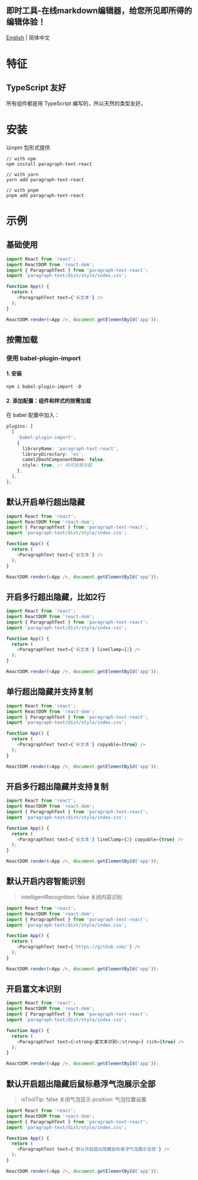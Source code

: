 ## 即时工具-在线markdown编辑器，给您所见即所得的编辑体验！<div align="center">

[English](./README.md) | 简体中文

</div>

# 特征

## TypeScript 友好

所有组件都是用 TypeScript 编写的，所以天然的类型友好。

# 安装
以npm 包形式提供

```shell
// with npm
npm install paragraph-text-react

// with yarn
yarn add paragraph-text-react

// with pnpm
pnpm add paragraph-text-react

```

# 示例

## 基础使用
```ts
import React from 'react';
import ReactDOM from 'react-dom';
import { ParagraphText } from 'paragraph-text-react';
import 'paragraph-text/dist/style/index.css';

function App() {
  return (
    <ParagraphText text={'长文本'} />
  );
}

ReactDOM.render(<App />, document.getElementById('app'));
```

## 按需加载

### 使用 babel-plugin-import

#### 1. 安装
```shell
npm i babel-plugin-import -D
```
#### 2. 添加配置：组件和样式的按需加载
在 babel 配置中加入：
```ts
plugins: [
  [
    'babel-plugin-import',
    {
      libraryName: 'paragraph-text-react',
      libraryDirectory: 'es',
      camel2DashComponentName: false,
      style: true, // 样式按需加载
    },
  ],
];
```


## 默认开启单行超出隐藏
```ts
import React from 'react';
import ReactDOM from 'react-dom';
import { ParagraphText } from 'paragraph-text-react';
import 'paragraph-text/dist/style/index.css';

function App() {
  return (
    <ParagraphText text={'长文本'} />
  );
}

ReactDOM.render(<App />, document.getElementById('app'));

```

## 开启多行超出隐藏，比如2行

```ts
import React from 'react';
import ReactDOM from 'react-dom';
import { ParagraphText } from 'paragraph-text-react';
import 'paragraph-text/dist/style/index.css';

function App() {
  return (
    <ParagraphText text={'长文本'} lineClamp={2} />
  );
}

ReactDOM.render(<App />, document.getElementById('app'));

```

## 单行超出隐藏并支持复制

```ts
import React from 'react';
import ReactDOM from 'react-dom';
import { ParagraphText } from 'paragraph-text-react';
import 'paragraph-text/dist/style/index.css';

function App() {
  return (
    <ParagraphText text={'长文本'} copyable={true} />
  );
}

ReactDOM.render(<App />, document.getElementById('app'));

```

## 开启多行超出隐藏并支持复制

```ts
import React from 'react';
import ReactDOM from 'react-dom';
import { ParagraphText } from 'paragraph-text-react';
import 'paragraph-text/dist/style/index.css';

function App() {
  return (
    <ParagraphText text={'长文本'} lineClamp={2} copyable={true} />
  );
}

ReactDOM.render(<App />, document.getElementById('app'));

```

## 默认开启内容智能识别
> intelligentRecognition: false 关闭内容识别

```ts
import React from 'react';
import ReactDOM from 'react-dom';
import { ParagraphText } from 'paragraph-text-react';
import 'paragraph-text/dist/style/index.css';

function App() {
  return (
    <ParagraphText text={'https://github.com/'} />
  );
}

ReactDOM.render(<App />, document.getElementById('app'));

```

## 开启富文本识别

```ts
import React from 'react';
import ReactDOM from 'react-dom';
import { ParagraphText } from 'paragraph-text-react';
import 'paragraph-text/dist/style/index.css';

function App() {
  return (
    <ParagraphText text={<strong>富文本识别</strong>} rich={true} />
  );
}

ReactDOM.render(<App />, document.getElementById('app'));

```

## 默认开启超出隐藏后鼠标悬浮气泡展示全部
> isToolTip: false 关闭气泡显示
 position: 气泡位置设置

```ts
import React from 'react';
import ReactDOM from 'react-dom';
import { ParagraphText } from 'paragraph-text-react';
import 'paragraph-text/dist/style/index.css';

function App() {
  return (
    <ParagraphText text={'默认开启超出隐藏鼠标悬浮气泡展示全部'} />
  );
}

ReactDOM.render(<App />, document.getElementById('app'));

```
